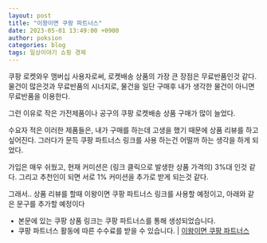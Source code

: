 ```yaml
---
layout: post
title: "이왕이면 쿠팡 파트너스"
date: 2023-05-01 13:49:00 +0900
author: poksion
categories: blog
tags: 일상이야기 쇼핑 경제
---
```


쿠팡 로켓와우 맴버십 사용자로써, 로켓배송 상품의 가장 큰 장점은 무료반품인것 같다. 물건이 많은것과 무료반품의 시너지로, 물건을 일단 구매후 내가 생각한 물건이 아니면 무료반품을 이용한다.

그런 이유로 작은 가전제품이나 공구의 쿠팡 로켓배송 상품 구매가 많이 늘었다.

수요자 적은 이러한 제품들은, 내가 구매를 하는데 고생을 했기 때문에 상품 리뷰를 하고 싶어진다. 그러다가 문득 쿠팡 파트너스 링크를 사용 하는건 어떨까 하는 생각을 하게 되었다.

가입은 매우 쉬웠고, 현재 커미션은 (링크 클릭으로 발생한 상품 가격의) 3%대 인것 같다. 그리고 추천인이 되면 서로 1% 커미션을 추가로 받게 되는것 같다.

그래서.. 상품 리뷰를 할때 이왕이면 쿠팡 파트너스 링크를 사용할 예정이고, 아래와 같은 문구를 추가할 예정이다

&nbsp;• &nbsp;본문에 있는 쿠팡 상품 링크는 쿠팡 파트너스를 통해 생성되었습니다. <br/>
&nbsp;• &nbsp;쿠팡 파트너스 활동에 따른 수수료를 받을 수 있습니다. | [이왕이면 쿠팡 파트너스](/blog/2023/05/01/이왕이면-쿠팡-파트너스.html)